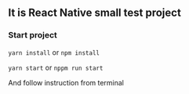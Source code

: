 ## It is React Native small test project

### Start project
`yarn install` or `npm install`

`yarn start` or `nppm run start`

And follow instruction from terminal
